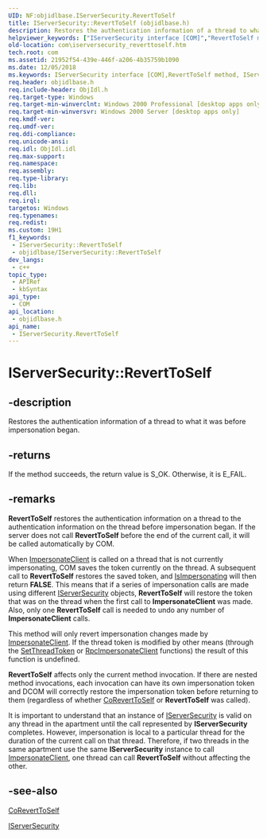 ```yaml
---
UID: NF:objidlbase.IServerSecurity.RevertToSelf
title: IServerSecurity::RevertToSelf (objidlbase.h)
description: Restores the authentication information of a thread to what it was before impersonation began. (IServerSecurity.RevertToSelf)
helpviewer_keywords: ["IServerSecurity interface [COM]","RevertToSelf method","IServerSecurity.RevertToSelf","IServerSecurity::RevertToSelf","RevertToSelf","RevertToSelf method [COM]","RevertToSelf method [COM]","IServerSecurity interface","_com_iserversecurity_reverttoself","com.iserversecurity_reverttoself","objidlbase/IServerSecurity::RevertToSelf"]
old-location: com\iserversecurity_reverttoself.htm
tech.root: com
ms.assetid: 21952f54-439e-446f-a206-4b35759b1090
ms.date: 12/05/2018
ms.keywords: IServerSecurity interface [COM],RevertToSelf method, IServerSecurity.RevertToSelf, IServerSecurity::RevertToSelf, RevertToSelf, RevertToSelf method [COM], RevertToSelf method [COM],IServerSecurity interface, _com_iserversecurity_reverttoself, com.iserversecurity_reverttoself, objidlbase/IServerSecurity::RevertToSelf
req.header: objidlbase.h
req.include-header: ObjIdl.h
req.target-type: Windows
req.target-min-winverclnt: Windows 2000 Professional [desktop apps only]
req.target-min-winversvr: Windows 2000 Server [desktop apps only]
req.kmdf-ver: 
req.umdf-ver: 
req.ddi-compliance: 
req.unicode-ansi: 
req.idl: ObjIdl.idl
req.max-support: 
req.namespace: 
req.assembly: 
req.type-library: 
req.lib: 
req.dll: 
req.irql: 
targetos: Windows
req.typenames: 
req.redist: 
ms.custom: 19H1
f1_keywords:
 - IServerSecurity::RevertToSelf
 - objidlbase/IServerSecurity::RevertToSelf
dev_langs:
 - c++
topic_type:
 - APIRef
 - kbSyntax
api_type:
 - COM
api_location:
 - objidlbase.h
api_name:
 - IServerSecurity.RevertToSelf
---
```


# IServerSecurity::RevertToSelf


## -description

Restores the authentication information of a thread to what it was before impersonation began.



## -returns

If the method succeeds, the return value is S_OK. Otherwise, it is E_FAIL.

## -remarks

<b>RevertToSelf</b> restores the authentication information on a thread to the authentication information on the thread before impersonation began. If the server does not call <b>RevertToSelf</b> before the end of the current call, it will be called automatically by COM.

When <a href="/windows/desktop/api/objidl/nf-objidl-iserversecurity-impersonateclient">ImpersonateClient</a> is called on a thread that is not currently impersonating, COM saves the token currently on the thread. A subsequent call to <b>RevertToSelf</b> restores the saved token, and <a href="/windows/desktop/api/objidl/nf-objidl-iserversecurity-isimpersonating">IsImpersonating</a> will then return <b>FALSE</b>. This means that if a series of impersonation calls are made using different <a href="/windows/desktop/api/objidl/nn-objidl-iserversecurity">IServerSecurity</a> objects, <b>RevertToSelf</b> will restore the token that was on the thread when the first call to <b>ImpersonateClient</b> was made. Also, only one <b>RevertToSelf</b> call is needed to undo any number of <b>ImpersonateClient</b> calls.

This method will only revert impersonation changes made by <a href="/windows/desktop/api/objidl/nf-objidl-iserversecurity-impersonateclient">ImpersonateClient</a>. If the thread token is modified by other means (through the <a href="/windows/desktop/api/processthreadsapi/nf-processthreadsapi-setthreadtoken">SetThreadToken</a> or <a href="/windows/desktop/api/rpcdce/nf-rpcdce-rpcimpersonateclient">RpcImpersonateClient</a> functions) the result of this function is undefined.

<b>RevertToSelf</b> affects only the current method invocation. If there are nested method invocations, each invocation can have its own impersonation token and DCOM will correctly restore the impersonation token before returning to them (regardless of whether <a href="/windows/desktop/api/combaseapi/nf-combaseapi-coreverttoself">CoRevertToSelf</a> or <b>RevertToSelf</b> was called).

It is important to understand that an instance of <a href="/windows/desktop/api/objidl/nn-objidl-iserversecurity">IServerSecurity</a> is valid on any thread in the apartment until the call represented by <b>IServerSecurity</b> completes. However, impersonation is local to a particular thread for the duration of the current call on that thread. Therefore, if two threads in the same apartment use the same <b>IServerSecurity</b> instance to call <a href="/windows/desktop/api/objidl/nf-objidl-iserversecurity-impersonateclient">ImpersonateClient</a>, one thread can call <b>RevertToSelf</b> without affecting the other.

## -see-also

<a href="/windows/desktop/api/combaseapi/nf-combaseapi-coreverttoself">CoRevertToSelf</a>



<a href="/windows/desktop/api/objidl/nn-objidl-iserversecurity">IServerSecurity</a>
